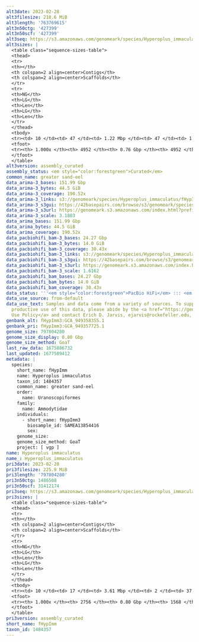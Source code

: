 ```yaml
---
alt3date: 2023-02-28
alt3filesize: 218.6 MiB
alt3length: '763769615'
alt3n50ctg: '427399'
alt3n50scf: '427399'
alt3seq: https://s3.amazonaws.com/genomeark/species/Hyperoplus_immaculatus/fHypImm3/assembly_curated/fHypImm3.alt.cur.20230228.fasta.gz
alt3sizes: |
  <table class="sequence-sizes-table">
  <thead>
  <tr>
  <th></th>
  <th colspan=2 align=center>Contigs</th>
  <th colspan=2 align=center>Scaffolds</th>
  </tr>
  <tr>
  <th>NG</th>
  <th>LG</th>
  <th>Len</th>
  <th>LG</th>
  <th>Len</th>
  </tr>
  </thead>
  <tbody>
  <tr><td> 10 </td><td> 47 </td><td> 1.22 Mbp </td><td> 47 </td><td> 1.22 Mbp </td></tr><tr><td> 20 </td><td> 121 </td><td> 0.86 Mbp </td><td> 121 </td><td> 0.86 Mbp </td></tr><tr><td> 30 </td><td> 223 </td><td> 0.67 Mbp </td><td> 223 </td><td> 0.67 Mbp </td></tr><tr><td> 40 </td><td> 349 </td><td> 0.54 Mbp </td><td> 349 </td><td> 0.54 Mbp </td></tr><tr style="background-color:#cccccc;"><td> 50 </td><td> 508 </td><td> 427.40 Kbp </td><td> 508 </td><td> 427.40 Kbp </td></tr><tr><td> 60 </td><td> 712 </td><td> 320.70 Kbp </td><td> 712 </td><td> 320.70 Kbp </td></tr><tr><td> 70 </td><td> 995 </td><td> 225.24 Kbp </td><td> 995 </td><td> 225.24 Kbp </td></tr><tr><td> 80 </td><td> 1431 </td><td> 135.69 Kbp </td><td> 1431 </td><td> 135.69 Kbp </td></tr><tr><td> 90 </td><td> 2261 </td><td> 60.29 Kbp </td><td> 2261 </td><td> 60.29 Kbp </td></tr><tr><td> 100 </td><td> 4951 </td><td> 3.17 Kbp </td><td> 4951 </td><td> 3.17 Kbp </td></tr></tbody>
  <tfoot>
  <tr><th> 1.000x </th><th> 4952 </th><th> 0.76 Gbp </th><th> 4952 </th><th> 0.76 Gbp </th></tr>
  </tfoot>
  </table>
alt3version: assembly_curated
assembly_status: <em style="color:forestgreen">Curated</em>
common_name: greater sand-eel
data_arima-3_bases: 151.99 Gbp
data_arima-3_bytes: 44.5 GiB
data_arima-3_coverage: 190.52x
data_arima-3_links: s3://genomeark/species/Hyperoplus_immaculatus/fHypImm3/genomic_data/arima/<br>
data_arima-3_s3gui: https://42basepairs.com/browse/s3/genomeark/species/Hyperoplus_immaculatus/fHypImm3/genomic_data/arima/
data_arima-3_s3url: https://genomeark.s3.amazonaws.com/index.html?prefix=species/Hyperoplus_immaculatus/fHypImm3/genomic_data/arima/
data_arima-3_scale: 3.1803
data_arima_bases: 151.99 Gbp
data_arima_bytes: 44.5 GiB
data_arima_coverage: 190.52x
data_pacbiohifi_bam-3_bases: 24.27 Gbp
data_pacbiohifi_bam-3_bytes: 14.0 GiB
data_pacbiohifi_bam-3_coverage: 30.43x
data_pacbiohifi_bam-3_links: s3://genomeark/species/Hyperoplus_immaculatus/fHypImm3/genomic_data/pacbio_hifi/<br>
data_pacbiohifi_bam-3_s3gui: https://42basepairs.com/browse/s3/genomeark/species/Hyperoplus_immaculatus/fHypImm3/genomic_data/pacbio_hifi/
data_pacbiohifi_bam-3_s3url: https://genomeark.s3.amazonaws.com/index.html?prefix=species/Hyperoplus_immaculatus/fHypImm3/genomic_data/pacbio_hifi/
data_pacbiohifi_bam-3_scale: 1.6162
data_pacbiohifi_bam_bases: 24.27 Gbp
data_pacbiohifi_bam_bytes: 14.0 GiB
data_pacbiohifi_bam_coverage: 30.43x
data_status: '''<em style="color:forestgreen">PacBio HiFi</em> ::: <em style="color:forestgreen">Arima</em>'''
data_use_source: from-default
data_use_text: Samples and data come from a variety of sources. To support fair and
  productive use of this data, please abide by the <a href="https://genome10k.soe.ucsc.edu/data-use-policies/">Data
  Use Policy</a> and contact Erich D. Jarvis, ejarvis@rockefeller.edu, with any questions.
genbank_alt: fHypImm3:GCA_949358355.1
genbank_pri: fHypImm3:GCA_949357725.1
genome_size: 797804280
genome_size_display: 0.80 Gbp
genome_size_method: GoaT
last_raw_data: 1675886732
last_updated: 1677589412
metadata: |
  species:
    short_name: fHypImm
    name: Hyperoplus immaculatus
    taxon_id: 1484357
    common_name: greater sand-eel
    order:
      name: Uranoscopiformes
    family:
      name: Ammodytidae
    individuals:
      - short_name: fHypImm3
        biosample_id: SAMEA13854416
        sex:
    genome_size:
    genome_size_method: GoaT
    project: [ vgp ]
name: Hyperoplus immaculatus
name_: Hyperoplus_immaculatus
pri3date: 2023-02-28
pri3filesize: 225.9 MiB
pri3length: '797804280'
pri3n50ctg: 1486508
pri3n50scf: 31412174
pri3seq: https://s3.amazonaws.com/genomeark/species/Hyperoplus_immaculatus/fHypImm3/assembly_curated/fHypImm3.pri.cur.20230228.fasta.gz
pri3sizes: |
  <table class="sequence-sizes-table">
  <thead>
  <tr>
  <th></th>
  <th colspan=2 align=center>Contigs</th>
  <th colspan=2 align=center>Scaffolds</th>
  </tr>
  <tr>
  <th>NG</th>
  <th>LG</th>
  <th>Len</th>
  <th>LG</th>
  <th>Len</th>
  </tr>
  </thead>
  <tbody>
  <tr><td> 10 </td><td> 17 </td><td> 3.61 Mbp </td><td> 2 </td><td> 37.74 Mbp </td></tr><tr><td> 20 </td><td> 42 </td><td> 2.85 Mbp </td><td> 4 </td><td> 35.12 Mbp </td></tr><tr><td> 30 </td><td> 73 </td><td> 2.34 Mbp </td><td> 6 </td><td> 33.80 Mbp </td></tr><tr><td> 40 </td><td> 111 </td><td> 1.83 Mbp </td><td> 8 </td><td> 32.72 Mbp </td></tr><tr style="background-color:#cccccc;"><td> 50 </td><td> 159 </td><td style="background-color:#88ff88;"> 1.49 Mbp </td><td> 11 </td><td style="background-color:#88ff88;"> 31.41 Mbp </td></tr><tr><td> 60 </td><td> 220 </td><td> 1.16 Mbp </td><td> 14 </td><td> 29.95 Mbp </td></tr><tr><td> 70 </td><td> 305 </td><td> 0.74 Mbp </td><td> 16 </td><td> 28.40 Mbp </td></tr><tr><td> 80 </td><td> 445 </td><td> 411.95 Kbp </td><td> 19 </td><td> 26.59 Mbp </td></tr><tr><td> 90 </td><td> 751 </td><td> 153.08 Kbp </td><td> 23 </td><td> 15.26 Mbp </td></tr><tr><td> 100 </td><td> 2755 </td><td> 1.00 Kbp </td><td> 1567 </td><td> 1.00 Kbp </td></tr></tbody>
  <tfoot>
  <tr><th> 1.000x </th><th> 2756 </th><th> 0.80 Gbp </th><th> 1568 </th><th> 0.80 Gbp </th></tr>
  </tfoot>
  </table>
pri3version: assembly_curated
short_name: fHypImm
taxon_id: 1484357
---
```

